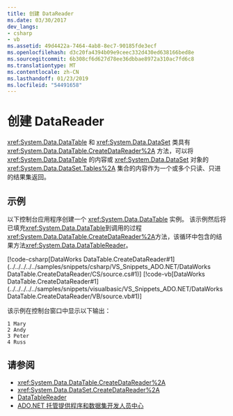 ```yaml
---
title: 创建 DataReader
ms.date: 03/30/2017
dev_langs:
- csharp
- vb
ms.assetid: 49d4422a-7464-4ab8-8ec7-90185fde3ecf
ms.openlocfilehash: d3c20fa4394b09e9ceec332d430ed638166bed8e
ms.sourcegitcommit: 6b308cf6d627d78ee36dbbae8972a310ac7fd6c8
ms.translationtype: MT
ms.contentlocale: zh-CN
ms.lasthandoff: 01/23/2019
ms.locfileid: "54491658"
---
```

# <a name="creating-a-datareader"></a>创建 DataReader
<xref:System.Data.DataTable> 和 <xref:System.Data.DataSet> 类具有 <xref:System.Data.DataTable.CreateDataReader%2A> 方法，可以将 <xref:System.Data.DataTable> 的内容或 <xref:System.Data.DataSet> 对象的 <xref:System.Data.DataSet.Tables%2A> 集合的内容作为一个或多个只读、只进的结果集返回。  
  
## <a name="example"></a>示例  
 以下控制台应用程序创建一个 <xref:System.Data.DataTable> 实例。 该示例然后将已填充<xref:System.Data.DataTable>到调用的过程<xref:System.Data.DataTable.CreateDataReader%2A>方法，该循环中包含的结果方法<xref:System.Data.DataTableReader>。  
  
 [!code-csharp[DataWorks DataTable.CreateDataReader#1](../../../../../samples/snippets/csharp/VS_Snippets_ADO.NET/DataWorks DataTable.CreateDataReader/CS/source.cs#1)]
 [!code-vb[DataWorks DataTable.CreateDataReader#1](../../../../../samples/snippets/visualbasic/VS_Snippets_ADO.NET/DataWorks DataTable.CreateDataReader/VB/source.vb#1)]  
  
 该示例在控制台窗口中显示以下输出：  
  
```  
1 Mary  
2 Andy  
3 Peter  
4 Russ  
```  
  
## <a name="see-also"></a>请参阅
- <xref:System.Data.DataTable.CreateDataReader%2A>
- <xref:System.Data.DataSet.CreateDataReader%2A>
- [DataTableReader](../../../../../docs/framework/data/adonet/dataset-datatable-dataview/datatablereaders.md)
- [ADO.NET 托管提供程序和数据集开发人员中心](https://go.microsoft.com/fwlink/?LinkId=217917)

